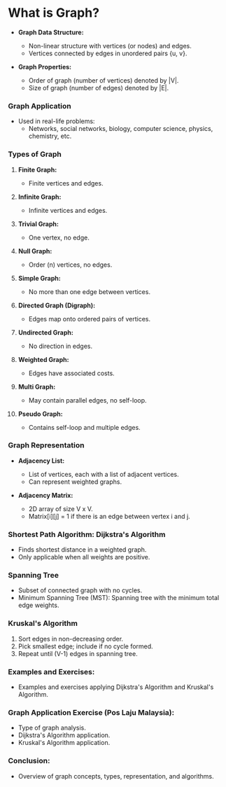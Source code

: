 # **What is Graph?**
- **Graph Data Structure:**
  - Non-linear structure with vertices (or nodes) and edges.
  - Vertices connected by edges in unordered pairs {u, v}.

- **Graph Properties:**
  - Order of graph (number of vertices) denoted by |V|.
  - Size of graph (number of edges) denoted by |E|.

### **Graph Application**
- Used in real-life problems:
  - Networks, social networks, biology, computer science, physics, chemistry, etc.

### **Types of Graph**
1. **Finite Graph:**
   - Finite vertices and edges.

2. **Infinite Graph:**
   - Infinite vertices and edges.

3. **Trivial Graph:**
   - One vertex, no edge.

4. **Null Graph:**
   - Order (n) vertices, no edges.

5. **Simple Graph:**
   - No more than one edge between vertices.

6. **Directed Graph (Digraph):**
   - Edges map onto ordered pairs of vertices.

7. **Undirected Graph:**
   - No direction in edges.

8. **Weighted Graph:**
   - Edges have associated costs.

9. **Multi Graph:**
   - May contain parallel edges, no self-loop.

10. **Pseudo Graph:**
    - Contains self-loop and multiple edges.

### **Graph Representation**
- **Adjacency List:**
  - List of vertices, each with a list of adjacent vertices.
  - Can represent weighted graphs.

- **Adjacency Matrix:**
  - 2D array of size V x V.
  - Matrix[i][j] = 1 if there is an edge between vertex i and j.

### **Shortest Path Algorithm: Dijkstra's Algorithm**
- Finds shortest distance in a weighted graph.
- Only applicable when all weights are positive.

### **Spanning Tree**
- Subset of connected graph with no cycles.
- Minimum Spanning Tree (MST): Spanning tree with the minimum total edge weights.

### **Kruskal's Algorithm**
1. Sort edges in non-decreasing order.
2. Pick smallest edge; include if no cycle formed.
3. Repeat until (V-1) edges in spanning tree.

### **Examples and Exercises:**
- Examples and exercises applying Dijkstra's Algorithm and Kruskal's Algorithm.

### **Graph Application Exercise (Pos Laju Malaysia):**
- Type of graph analysis.
- Dijkstra's Algorithm application.
- Kruskal's Algorithm application.

### **Conclusion:**
- Overview of graph concepts, types, representation, and algorithms.